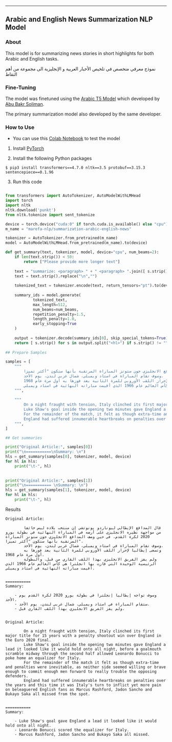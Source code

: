 ------------
## Arabic and English News Summarization NLP Model

### About

This model is for summarizing news stories in short highlights for both Arabic and English tasks.

نموذج معرفي متخصص في تلخيص الأخبار العربية و الإنجليزية الى مجموعة من أهم النقاط

### Fine-Tuning

The model was finetuned using the [Arabic T5 Model](https://huggingface.co/bakrianoo/t5-arabic-large) which developed by [Abu Bakr Soliman](http://github.com/bakrianoo).

The primary summarization model also developed by the same developer.

### How to Use

- You can use this [Colab Notebook](https://colab.research.google.com/drive/1DWND1CAfCXD4OxrfmLBEaKeXhjGmYkod?usp=sharing) to test the model

1. Install [PyTorch](https://pytorch.org/)

2. Install the following Python packages

`$ pip3 install transformers==4.7.0 nltk==3.5 protobuf==3.15.3 sentencepiece==0.1.96`

3. Run this code

```python

from transformers import AutoTokenizer, AutoModelWithLMHead
import torch
import nltk
nltk.download('punkt')
from nltk.tokenize import sent_tokenize

device = torch.device("cuda:0" if torch.cuda.is_available() else "cpu")
m_name = "marefa-nlp/summarization-arabic-english-news"

tokenizer = AutoTokenizer.from_pretrained(m_name)
model = AutoModelWithLMHead.from_pretrained(m_name).to(device)

def get_summary(text, tokenizer, model, device="cpu", num_beams=2):
    if len(text.strip()) < 50:
        return ["Please provide more longer text"]
    
    text = "summarize: <paragraph> " + " <paragraph> ".join([ s.strip() for s in sent_tokenize(text) if s.strip() != ""]) + " </s>"
    text = text.strip().replace("\n","")
    
    tokenized_text = tokenizer.encode(text, return_tensors="pt").to(device)
    
    summary_ids = model.generate(
            tokenized_text,
            max_length=512,
            num_beams=num_beams,
            repetition_penalty=1.5, 
            length_penalty=1.0, 
            early_stopping=True
    )
    
    output = tokenizer.decode(summary_ids[0], skip_special_tokens=True)
    return [ s.strip() for s in output.split("<hl>") if s.strip() != "" ]
    
## Prepare Samples

samples = [
    """
        قال المدافع الإيطالي ليوناردو بونوتشي إن منتخب بلاده ليس خائفا من مواجهة نظيره الانجليزي على أرضه في المباراة النهائية في بطولة يورو 2020 لكرة القدم، في حين وصف المدافع الانجليزي جون ستونز المباراة المرتقبة بأنها ستكون "أكثر تميزا".
        وسوف تقام المباراة في استاد ويمبلي، شمال غربي لندن، يوم الأحد.
        وتسعى إيطاليا لإحراز اللقب الأوروبي للمرة الثانية بعد فوزها به أول مرة عام 1968.
        ولم يفز الفريق الانجليزي بهذا اللقب القاري من قبل. والبطولة الرئيسية الوحيدة التي فازت بها انجلترا هي كأس العالم عام 1966 الذي أقيمت مباراته النهائية في استاد ويمبلي.
    """,
    
    """
        On a night fraught with tension, Italy clinched its first major title for 15 years with a penalty shootout win over England in the Euro 2020 final.
        Luke Shaw's goal inside the opening two minutes gave England a lead it looked like it would hold onto all night, before a goalmouth scramble midway through the second half allowed Leonardo Bonucci to poke home an equalizer for Italy.
        For the remainder of the match, it felt as though extra-time and penalties were inevitable, as neither side seemed willing or brave enough to commit enough men forward to really trouble the opposing defenders.
        England had suffered innumerable heartbreaks on penalties over the years and this time it was Italy's turn to inflict yet more pain on beleaguered English fans as Marcus Rashford, Jadon Sancho and Bukayo Saka all missed from the spot.
    """,
]

## Get summaries

print("Original Article:", samples[0])
print("\n===========\nSummary: \n")
hls = get_summary(samples[0], tokenizer, model, device)
for hl in hls:
    print("\t-", hl)
    
    
print("Original Article:", samples[1])
print("\n=========== \nSummary: \n")
hls = get_summary(samples[1], tokenizer, model, device)
for hl in hls:
    print("\t-", hl)
```

Results

```
Original Article: 

        قال المدافع الإيطالي ليوناردو بونوتشي إن منتخب بلاده ليس خائفا من مواجهة نظيره الانجليزي على أرضه في المباراة النهائية في بطولة يورو 2020 لكرة القدم، في حين وصف المدافع الانجليزي جون ستونز المباراة المرتقبة بأنها ستكون "أكثر تميزا".
        وسوف تقام المباراة في استاد ويمبلي، شمال غربي لندن، يوم الأحد.
        وتسعى إيطاليا لإحراز اللقب الأوروبي للمرة الثانية بعد فوزها به أول مرة عام 1968.
        ولم يفز الفريق الانجليزي بهذا اللقب القاري من قبل. والبطولة الرئيسية الوحيدة التي فازت بها انجلترا هي كأس العالم عام 1966 الذي أقيمت مباراته النهائية في استاد ويمبلي.
    

===========
Summary: 

	- وسوف تواجه إيطاليا إنجلترا في بطولة يورو 2020 لكرة القدم يوم الأحد.
	- ستقام المباراة في استاد ويمبلي، شمال غربي لندن، يوم الأحد.
	- ولم يفز الفريق الانجليزي بهذا اللقب القاري قبل.
	
```

```
Original Article: 

        On a night fraught with tension, Italy clinched its first major title for 15 years with a penalty shootout win over England in the Euro 2020 final.
        Luke Shaw's goal inside the opening two minutes gave England a lead it looked like it would hold onto all night, before a goalmouth scramble midway through the second half allowed Leonardo Bonucci to poke home an equalizer for Italy.
        For the remainder of the match it felt as though extra-time and penalties were inevitable, as neither side seemed willing or brave enough to commit enough men forward to really trouble the opposing defenders.
        England had suffered innumerable heartbreaks on penalties over the years and this time it was Italy's turn to inflict yet more pain on beleaguered English fans as Marcus Rashford, Jadon Sancho and Bukayo Saka all missed from the spot.
    

=========== 
Summary: 

	- Luke Shaw's goal gave England a lead it looked like it would hold onto all night.
	- Leonardo Bonucci scored the equalizer for Italy.
	- Marcus Rashford, Jadon Sancho and Bukayo Saka all missed.
```
